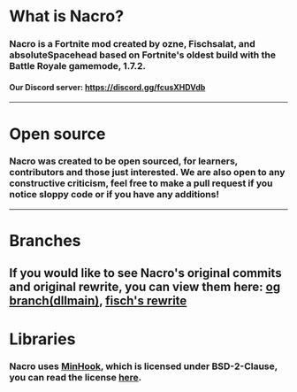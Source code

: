 # What is Nacro?
### Nacro is a Fortnite mod created by ozne, Fischsalat, and absoluteSpacehead based on Fortnite's oldest build with the Battle Royale gamemode, 1.7.2.

#### Our Discord server: https://discord.gg/fcusXHDVdb
---
# Open source
### Nacro was created to be open sourced, for learners, contributors and those just interested. We are also open to any constructive criticism, feel free to make a pull request if you notice sloppy code or if you have any additions!
---
# Branches
If you would like to see Nacro's original commits and original rewrite, you can view them here: [og branch(dllmain)](https://github.com/Pakchunk/Nacro/tree/dllmain), [fisch's rewrite](https://github.com/Pakchunk/Nacro/tree/Rewrite)
---
# Libraries
### Nacro uses [MinHook](https://github.com/TsudaKageyu/minhook), which is licensed under BSD-2-Clause, you can read the license [here](https://raw.githubusercontent.com/TsudaKageyu/minhook/master/LICENSE.txt).
